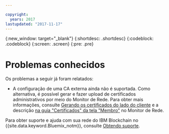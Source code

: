 ```yaml
---

copyright:
  years: 2017
lastupdated: "2017-11-17"
---
```


{:new_window: target="_blank"}
{:shortdesc: .shortdesc}
{:codeblock: .codeblock}
{:screen: .screen}
{:pre: .pre}


# Problemas conhecidos

Os problemas a seguir já foram relatados:
- A configuração de uma CA externa ainda não é suportada.  Como alternativa, é possível gerar e fazer upload de certificados administrativos por meio do Monitor de Rede. Para obter mais informações, consulte [Gerando os certificados do lado do cliente](v10_application.html#generating-the-client-side-certificates) e a descrição [na guia "Certificados" da tela "Membro"](v10_dashboard.html#members) no Monitor de Rede.

Para obter suporte e ajuda com sua rede do IBM Blockchain no {{site.data.keyword.Bluemix_notm}}, consulte [Obtendo suporte](ibmblockchain_support.html).
